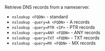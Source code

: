 Retrieve DNS records from a nameserver.

- `nslookup <FQDN>` - standard
- `nslookup -query=A <FQDN>` - A records
- `nslookup -query=PTR <IP>` - PTR records
- `nslookup -query=ANY <FQDN>` - ANY records
- `nslookup -query=TXT <FQDN>` - TXT records
- `nslookup -query=MX <FQDN>` - MX records
